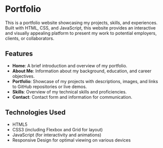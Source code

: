 # Portfolio

This is a portfolio website showcasing my projects, skills, and experiences. Built with HTML, CSS, and JavaScript, this website provides an interactive and visually appealing platform to present my work to potential employers, clients, or collaborators.

## Features

- **Home**: A brief introduction and overview of my portfolio.
- **About Me**: Information about my background, education, and career objectives.
- **Portfolio**: Showcase of my projects with descriptions, images, and links to GitHub repositories or live demos.
- **Skills**: Overview of my technical skills and proficiencies.
- **Contact**: Contact form and information for communication.

## Technologies Used

- HTML5
- CSS3 (including Flexbox and Grid for layout)
- JavaScript (for interactivity and animations)
- Responsive Design for optimal viewing on various devices
